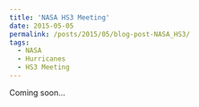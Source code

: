 ```yaml
---
title: 'NASA HS3 Meeting'
date: 2015-05-05
permalink: /posts/2015/05/blog-post-NASA_HS3/
tags:
  - NASA
  - Hurricanes
  - HS3 Meeting
---
```


Coming soon...
